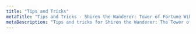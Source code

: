 ```yaml
---
title: "Tips and Tricks"
metaTitle: "Tips and Tricks - Shiren the Wanderer: Tower of Fortune Wiki"
metaDescription: "Tips and tricks for Shiren the Wanderer: The Tower of Fortune and the Dice of Fate."
---
```

